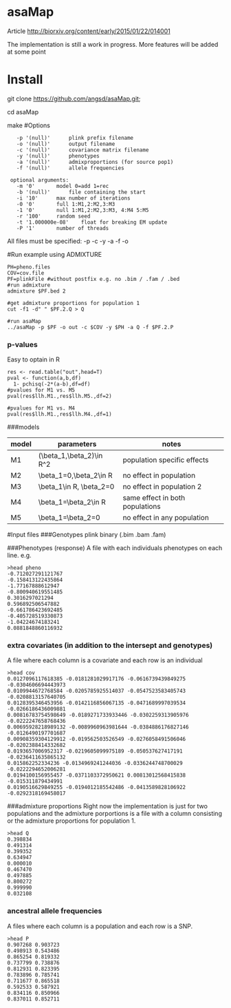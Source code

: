 # asaMap

Article
http://biorxiv.org/content/early/2015/01/22/014001

The implementation is still a work in progress. More features will be added at some point

# Install
git clone https://github.com/angsd/asaMap.git;

cd asaMap

make
#Options
```
   -p '(null)'		plink prefix filename
   -o '(null)'		output filename
   -c '(null)'		covariance matrix filename
   -y '(null)'		phenotypes
   -a '(null)'		admixproportions (for source pop1)
   -f '(null)'		allele frequencies

 optional arguments:
   -m '0'		model 0=add 1=rec
   -b '(null)'		file containing the start
   -i '10'		max number of iterations
   -0 '0'		full 1:M1,2:M2,3:M3
   -1 '0'		null 1:M1,2:M2,3:M3, 4:M4 5:M5
   -r '100'		random seed
   -t '1.000000e-08'	float for breaking EM update
   -P '1'		number of threads
```
All files must be specified: -p -c -y -a -f -o

#Run example using ADMIXTURE 

```
PH=pheno.files
COV=cov.file
PF=plinkFile #without postfix e.g. no .bim / .fam / .bed
#run admixture
admixture $PF.bed 2

#get admixture proportions for population 1
cut -f1 -d" " $PF.2.Q > Q

#run asaMap
../asaMap -p $PF -o out -c $COV -y $PH -a Q -f $PF.2.P
```

### p-values
Easy to optain in R

```
res <- read.table("out",head=T)
pval <- function(a,b,df)
  1- pchisq(-2*(a-b),df=df)
#pvalues for M1 vs. M5
pval(res$llh.M1.,res$llh.M5.,df=2)

#pvalues for M1 vs. M4
pval(res$llh.M1.,res$llh.M4.,df=1)
```

###models

| model | parameters | notes |
| --- | --- | --- |
| M1 |(\beta_1,\beta_2)\in R^2  | population specific effects |
| M2 | \beta_1=0,\beta_2\in R | no effect in population  |
| M3 | \beta_1\in R, \beta_2=0 | no effect in population 2 |
| M4 |\beta_1=\beta_2\in R | same effect in both populations |
| M5 | \beta_1=\beta_2=0 | no effect in any population |


#Input files
###Genotypes
plink binary (.bim .bam .fam)

###Phenotypes (response)
A file with each individuals phenotypes on each line. e.g. 
```
>head pheno 
-0.712027291121767
-0.158413122435864
-1.77167888612947
-0.800940619551485
0.3016297021294
0.596892506547882
-0.661786423692485
-0.405728519330873
-1.04224674183241
0.0881848860116932
```
### extra covariates (in addition to the intersept and genotypes)
A file where each column is a covariate and each row is an individual
```
>head cov
0.0127096117618385 -0.0181281029917176 -0.0616739439849275 -0.0304606694443973
0.0109944672768584 -0.0205785925514037 -0.0547523583405743 -0.0208813157640705
0.0128395346453956 -0.0142116856067135 -0.0471689997039534 -0.0266186436009881
0.00816783754598649 -0.0189271733933446 -0.0302259313905976 -0.0222247658768436
0.00695928218989132 -0.0089960963981644 -0.0384886176827146 -0.0126490197701687
0.00908359304129912 -0.019562503526549 -0.0276058491506046 -0.0202388414332682
0.0193657006952317 -0.0219605099975189 -0.050537627417191 -0.0236411635865132
0.015862252334236 -0.0134969241244036 -0.0336244748700029 -0.0222294652006281
0.0194100156955457 -0.0371103372950621 0.00813012568415838 -0.015311879434991
0.0190516629849255 -0.0194012185542486 -0.0413589828106922 -0.0292318169458017
```
###admixture proportions
Right now the implementation is just for two populations and the admixture porportions is a file with a column consisting or the admixture proportions for population 1. 
```
>head Q
0.398834
0.491314
0.399352
0.634947
0.000010
0.467470
0.497885
0.800272
0.999990
0.032108
```

### ancestral allele frequencies
A files where each column is a population and each row is a SNP. 
```
>head P
0.907268 0.903723
0.498913 0.543486
0.865254 0.819332
0.737799 0.738876
0.812931 0.823395
0.783896 0.785741
0.711677 0.865518
0.592533 0.587921
0.834116 0.850966
0.837011 0.852711
```
